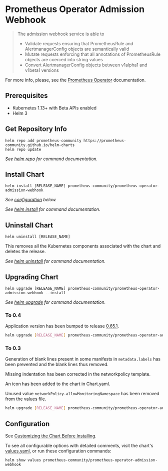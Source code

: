 # Prometheus Operator Admission Webhook

> The admission webhook service is able to
>
> - Validate requests ensuring that PrometheusRule and AlertmanagerConfig objects are semantically valid
> - Mutate requests enforcing that all annotations of PrometheusRule objects are coerced into string values
> - Convert AlertmanagerConfig objects between v1alpha1 and v1beta1 versions

For more info, please, see the [Prometheus Operator](https://prometheus-operator.dev/docs) documentation.

## Prerequisites

- Kubernetes 1.13+ with Beta APIs enabled
- Helm 3

## Get Repository Info
<!-- textlint-disable terminology -->
```console
helm repo add prometheus-community https://prometheus-community.github.io/helm-charts
helm repo update
```

_See [helm repo](https://helm.sh/docs/helm/helm_repo/) for command documentation._
<!-- textlint-enable -->
## Install Chart

```console
helm install [RELEASE_NAME] prometheus-community/prometheus-operator-admission-webhook
```

_See [configuration](#configuration) below._

_See [helm install](https://helm.sh/docs/helm/helm_install/) for command documentation._

## Uninstall Chart

```console
helm uninstall [RELEASE_NAME]
```

This removes all the Kubernetes components associated with the chart and deletes the release.

_See [helm uninstall](https://helm.sh/docs/helm/helm_uninstall/) for command documentation._

## Upgrading Chart

```console
helm upgrade [RELEASE_NAME] prometheus-community/prometheus-operator-admission-webhook --install
```

_See [helm upgrade](https://helm.sh/docs/helm/helm_upgrade/) for command documentation._

### To 0.4

Application version has been bumped to release [0.65.1](https://github.com/prometheus-operator/prometheus-operator/releases).

```bash
helm upgrade [RELEASE_NAME] prometheus-community/prometheus-operator-admission-webhook --version 0.4.0
```

### To 0.3

Generation of blank lines present in some manifests in `metadata.labels` has been prevented and the blank lines thus removed.

Missing indentation has been corrected in the networkpolicy template.

An icon has been added to the chart in Chart.yaml.

Unused value `networkPolicy.allowMonitoringNamespace` has been removed from the values file.

```bash
helm upgrade [RELEASE_NAME] prometheus-community/prometheus-operator-admission-webhook --version 0.3.0
```

## Configuration

See [Customizing the Chart Before Installing](https://helm.sh/docs/intro/using_helm/#customizing-the-chart-before-installing).

To see all configurable options with detailed comments, visit the chart's [values.yaml](./values.yaml), or run these configuration commands:

```console
helm show values prometheus-community/prometheus-operator-admission-webhook
```
